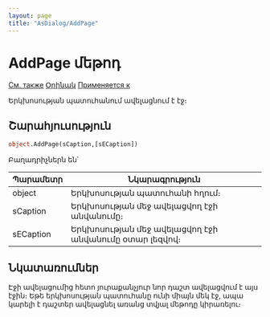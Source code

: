 ```yaml
---
layout: page
title: "AsDialog/AddPage"
---
```



# AddPage մեթոդ

[См. также](../AsDialog.md)
[Օրինակ](../../Examples/E_AsDialog.html) [Применяется к](../AsDialog.md)

Երկխոսության պատուհանում ավելացնում է էջ։

## Շարահյուսություն

``` vb
object.AddPage(sCaption,[sECaption])
```

Բաղադրիչներն են՝


| Պարամետր | Նկարագրություն |
|--|--|
| object | Երկխոսության պատուհանի հղում։ |
| sCaption | Երկխոսության մեջ ավելացվող էջի անվանումը։ |
| sECaption| Երկխոսության մեջ ավելացվող էջի անվանումը օտար լեզվով։ |

## Նկատառումներ

Էջի ավելացումից հետո յուրաքանչյուր նոր դաշտ ավելացվում է այս էջին։ Եթե երկխոսության պատուհանը ունի միայն մեկ էջ, ապա կարելի է դաշտեր ավելացնել առանց տվյալ մեթոդը կիրառելու։
